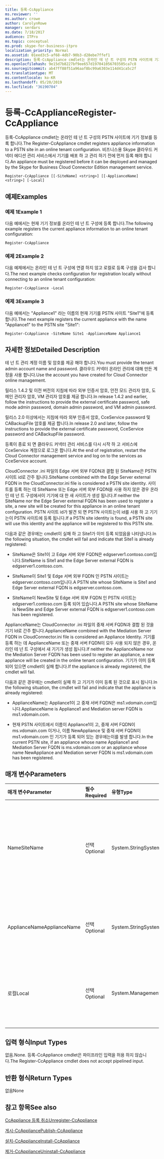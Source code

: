 ```yaml
---
title: 등록-CcAppliance
ms.reviewer: ''
ms.author: crowe
author: CarolynRowe
manager: serdars
ms.date: 7/18/2017
audience: ITPro
ms.topic: conceptual
ms.prod: skype-for-business-itpro
localization_priority: Normal
ms.assetid: 01eed3c5-af68-4db7-90b3-d28ebe7ffef1
description: 등록-CcAppliance cmdlet는 온라인 테 넌 트 구성의 PSTN 사이트에 기기 정보를 등록 합니다. 비즈니스용 Skype 클라우드 커넥터 에디션 관리 서비스에서 기기를 배포 하 고 관리 하기 전에 먼저 등록 해야 합니다.
ms.openlocfilehash: 9e15d7b8227bf9ee657d197041056703505ca7c8
ms.sourcegitcommit: ab47ff88f51a96aaf8bc99a6303e114d41ca5c2f
ms.translationtype: MT
ms.contentlocale: ko-KR
ms.lasthandoff: 05/20/2019
ms.locfileid: "36190704"
---
```

# <a name="register-ccappliance"></a><span data-ttu-id="cee4f-104">등록-CcAppliance</span><span class="sxs-lookup"><span data-stu-id="cee4f-104">Register-CcAppliance</span></span>
 
<span data-ttu-id="cee4f-105">등록-CcAppliance cmdlet는 온라인 테 넌 트 구성의 PSTN 사이트에 기기 정보를 등록 합니다.</span><span class="sxs-lookup"><span data-stu-id="cee4f-105">The Register-CcAppliance cmdlet registers appliance information to a PSTN site in an online tenant configuration.</span></span> <span data-ttu-id="cee4f-106">비즈니스용 Skype 클라우드 커넥터 에디션 관리 서비스에서 기기를 배포 하 고 관리 하기 전에 먼저 등록 해야 합니다.</span><span class="sxs-lookup"><span data-stu-id="cee4f-106">An appliance must be registered before it can be deployed and managed by the Skype for Business Cloud Connector Edition management service.</span></span>
  
```
Register-CcAppliance [[-SiteName] <string>] [[-ApplianceName] <string>] [-Local]
```

## <a name="examples"></a><span data-ttu-id="cee4f-107">예제</span><span class="sxs-lookup"><span data-stu-id="cee4f-107">Examples</span></span>
<span data-ttu-id="cee4f-108"><a name="Examples"> </a></span><span class="sxs-lookup"><span data-stu-id="cee4f-108"></span></span>

### <a name="example-1"></a><span data-ttu-id="cee4f-109">예제 1</span><span class="sxs-lookup"><span data-stu-id="cee4f-109">Example 1</span></span>

<span data-ttu-id="cee4f-110">다음 예에서는 현재 기기 정보를 온라인 테 넌 트 구성에 등록 합니다.</span><span class="sxs-lookup"><span data-stu-id="cee4f-110">The following example registers the current appliance information to an online tenant configuration:</span></span>
  
```
Register-CcAppliance
```

### <a name="example-2"></a><span data-ttu-id="cee4f-111">예제 2</span><span class="sxs-lookup"><span data-stu-id="cee4f-111">Example 2</span></span>

<span data-ttu-id="cee4f-112">다음 예제에서는 온라인 테 넌 트 구성에 연결 하지 않고 로컬로 등록 구성을 검사 합니다.</span><span class="sxs-lookup"><span data-stu-id="cee4f-112">The next example checks configuration for registration locally without connecting to an online tenant configuration:</span></span>
  
```
Register-CcAppliance -Local
```

### <a name="example-3"></a><span data-ttu-id="cee4f-113">예제 3</span><span class="sxs-lookup"><span data-stu-id="cee4f-113">Example 3</span></span>

<span data-ttu-id="cee4f-114">다음 예에서는 "Appliance1" 라는 이름의 현재 기기를 PSTN 사이트 "Site1"에 등록 합니다.</span><span class="sxs-lookup"><span data-stu-id="cee4f-114">The next example registers the current appliance with the name "Appliance1" to the PSTN site "Site1":</span></span>
  
```
Register-CcAppliance -SiteName Site1 -ApplianceName Appliance1
```

## <a name="detailed-description"></a><span data-ttu-id="cee4f-115">자세한 정보</span><span class="sxs-lookup"><span data-stu-id="cee4f-115">Detailed Description</span></span>
<span data-ttu-id="cee4f-116"><a name="DetailedDescription"> </a></span><span class="sxs-lookup"><span data-stu-id="cee4f-116"></span></span>

<span data-ttu-id="cee4f-117">테 넌 트 관리 계정 이름 및 암호를 제공 해야 합니다.</span><span class="sxs-lookup"><span data-stu-id="cee4f-117">You must provide the tenant admin account name and password.</span></span> <span data-ttu-id="cee4f-118">클라우드 커넥터 온라인 관리에 대해 만든 계정을 사용 합니다.</span><span class="sxs-lookup"><span data-stu-id="cee4f-118">Use the account you have created for Cloud Connector online management.</span></span> 
  
<span data-ttu-id="cee4f-119">릴리스 1.4.2 및 이전 버전의 지침에 따라 외부 인증서 암호, 안전 모드 관리자 암호, 도메인 관리자 암호, VM 관리자 암호를 제공 합니다.</span><span class="sxs-lookup"><span data-stu-id="cee4f-119">In release 1.4.2 and earlier, follow the instructions to provide the external certificate password, safe mode admin password, domain admin password, and VM admin password.</span></span> 
  
<span data-ttu-id="cee4f-120">릴리스 2.0 이상에서는 지침에 따라 외부 인증서 암호, CceService password 및 CABackupFile 암호를 제공 합니다.</span><span class="sxs-lookup"><span data-stu-id="cee4f-120">In release 2.0 and later, follow the instructions to provide the external certificate password, CceService password and CABackupFile password.</span></span>
  
<span data-ttu-id="cee4f-121">등록이 종료 되 면 클라우드 커넥터 관리 서비스를 다시 시작 하 고 서비스에 CceService 계정으로 로그온 합니다.</span><span class="sxs-lookup"><span data-stu-id="cee4f-121">At the end of registration, restart the Cloud Connector management service and log on to the services as CceService account.</span></span>
  
<span data-ttu-id="cee4f-122">CloudConnector .ini 파일의 Edge 서버 외부 FQDN과 결합 된 SiteName은 PSTN 사이트 id로 간주 됩니다.</span><span class="sxs-lookup"><span data-stu-id="cee4f-122">SiteName combined with the Edge Server external FQDN in the CloudConnector.ini file is considered a PSTN site identity.</span></span> <span data-ttu-id="cee4f-123">사이트를 등록 하는 데 SiteName 또는 Edge 서버 외부 FQDN을 사용 하지 않은 경우 온라인 테 넌 트 구성에서이 기기에 대 한 새 사이트가 생성 됩니다.</span><span class="sxs-lookup"><span data-stu-id="cee4f-123">If neither the SiteName nor the Edge Server external FQDN has been used to register a site, a new site will be created for this appliance in an online tenant configuration.</span></span> <span data-ttu-id="cee4f-124">PSTN 사이트 id가 발견 되 면 PSTN 사이트는이 id를 사용 하 고 기기는이 PSTN 사이트에 등록 됩니다.</span><span class="sxs-lookup"><span data-stu-id="cee4f-124">If a PSTN site identity is found, a PSTN site will use this identity and the appliance will be registered to this PSTN site.</span></span> 
  
<span data-ttu-id="cee4f-125">다음과 같은 경우에는 cmdlet이 실패 하 고 Site1가 이미 등록 되었음을 나타냅니다.</span><span class="sxs-lookup"><span data-stu-id="cee4f-125">In the following situation, the cmdlet will fail and indicate that Site1 is already registered:</span></span> 
  
- <span data-ttu-id="cee4f-126">SiteName은 Site1이 고 Edge 서버 외부 FQDN은 edgserver1.contoso.com입니다.</span><span class="sxs-lookup"><span data-stu-id="cee4f-126">SiteName is Site1 and the Edge Server external FQDN is edgserver1.contoso.com.</span></span> 
    
- <span data-ttu-id="cee4f-127">SiteName이 Site1 및 Edge 서버 외부 FQDN 인 PSTN 사이트는 edgserver.contoso.com입니다.</span><span class="sxs-lookup"><span data-stu-id="cee4f-127">A PSTN site whose SiteName is Site1 and Edge Server external FQDN is edgserver.contoso.com.</span></span>
    
- <span data-ttu-id="cee4f-128">SiteName이 NewSite 및 Edge 서버 외부 FQDN 인 PSTN 사이트는 edgserver1.contoso.com 등록 되어 있습니다.</span><span class="sxs-lookup"><span data-stu-id="cee4f-128">A PSTN site whose SiteName is NewSite and Edge Server external FQDN is edgserver1.contoso.com has been registered.</span></span> 
    
<span data-ttu-id="cee4f-129">ApplianceName는 CloudConnector .ini 파일의 중재 서버 FQDN과 결합 된 것을 기기 Id로 간주 합니다.</span><span class="sxs-lookup"><span data-stu-id="cee4f-129">ApplianceName combined with the Mediation Server FQDN in CloudConnector.ini file is considered an Appliance Identity.</span></span> <span data-ttu-id="cee4f-130">기기를 등록 하는 데 ApplianceName 또는 중재 서버 FQDN이 모두 사용 되지 않은 경우, 온라인 테 넌 트 구성에서 새 기기가 생성 됩니다.</span><span class="sxs-lookup"><span data-stu-id="cee4f-130">If neither the ApplianceName nor the Mediation Server FQDN has been used to register an appliance, a new appliance will be created in the online tenant configuration.</span></span> <span data-ttu-id="cee4f-131">기기가 이미 등록 되어 있으면 cmdlet이 실패 합니다.</span><span class="sxs-lookup"><span data-stu-id="cee4f-131">If the appliance is already registered, the cmdlet will fail.</span></span>
  
<span data-ttu-id="cee4f-132">다음과 같은 경우에는 cmdlet이 실패 하 고 기기가 이미 등록 된 것으로 표시 됩니다.</span><span class="sxs-lookup"><span data-stu-id="cee4f-132">In the following situation, the cmdlet will fail and indicate that the appliance is already registered:</span></span> 
  
- <span data-ttu-id="cee4f-133">ApplianceName는 Appliance1이 고 중재 서버 FQDN은 ms1.vdomain.com입니다.</span><span class="sxs-lookup"><span data-stu-id="cee4f-133">ApplianceName is Appliance1 and Mediation server FQDN is ms1.vdomain.com.</span></span>
    
- <span data-ttu-id="cee4f-134">현재 PSTN 사이트에서 이름이 Appliance1이 고, 중재 서버 FQDN이 ms.vdomain.com 이거나, 이름 NewAppliance 및 중재 서버 FQDN이 ms1.vdomain.com 인 기기가 등록 되어 있는 경우에는이를 발생 합니다.</span><span class="sxs-lookup"><span data-stu-id="cee4f-134">In the current PSTN site, if an appliance whose name Appliance1 and Mediation Server FQDN is ms.vdomain.com or an appliance whose name NewAppliance and Mediation server FQDN is ms1.vdomain.com has been registered.</span></span>
    
## <a name="parameters"></a><span data-ttu-id="cee4f-135">매개 변수</span><span class="sxs-lookup"><span data-stu-id="cee4f-135">Parameters</span></span>
<span data-ttu-id="cee4f-136"><a name="DetailedDescription"> </a></span><span class="sxs-lookup"><span data-stu-id="cee4f-136"></span></span>

|<span data-ttu-id="cee4f-137">**매개 변수**</span><span class="sxs-lookup"><span data-stu-id="cee4f-137">**Parameter**</span></span>|<span data-ttu-id="cee4f-138">**필수**</span><span class="sxs-lookup"><span data-stu-id="cee4f-138">**Required**</span></span>|<span data-ttu-id="cee4f-139">**유형**</span><span class="sxs-lookup"><span data-stu-id="cee4f-139">**Type**</span></span>|<span data-ttu-id="cee4f-140">**설명**</span><span class="sxs-lookup"><span data-stu-id="cee4f-140">**Description**</span></span>|
|:-----|:-----|:-----|:-----|
|<span data-ttu-id="cee4f-141">Name</span><span class="sxs-lookup"><span data-stu-id="cee4f-141">SiteName</span></span>  <br/> |<span data-ttu-id="cee4f-142">선택</span><span class="sxs-lookup"><span data-stu-id="cee4f-142">Optional</span></span>  <br/> |<span data-ttu-id="cee4f-143">System.String</span><span class="sxs-lookup"><span data-stu-id="cee4f-143">System.String</span></span>  <br/> |<span data-ttu-id="cee4f-144">기기가 등록 된 PSTN 사이트 이름입니다.</span><span class="sxs-lookup"><span data-stu-id="cee4f-144">PSTN site name to which the appliance is registered.</span></span> <span data-ttu-id="cee4f-145">기본값은 CloudConnector .ini 파일의 SiteName 값입니다.</span><span class="sxs-lookup"><span data-stu-id="cee4f-145">Default value is SiteName value in the CloudConnector.ini file.</span></span>  <br/> |
|<span data-ttu-id="cee4f-146">ApplianceName</span><span class="sxs-lookup"><span data-stu-id="cee4f-146">ApplianceName</span></span>  <br/> |<span data-ttu-id="cee4f-147">선택</span><span class="sxs-lookup"><span data-stu-id="cee4f-147">Optional</span></span>  <br/> |<span data-ttu-id="cee4f-148">System.String</span><span class="sxs-lookup"><span data-stu-id="cee4f-148">System.String</span></span>  <br/> |<span data-ttu-id="cee4f-149">현재 기기의 이름입니다.</span><span class="sxs-lookup"><span data-stu-id="cee4f-149">Name of the current appliance.</span></span> <span data-ttu-id="cee4f-150">Default 값은 호스트 서버의 컴퓨터 이름입니다.</span><span class="sxs-lookup"><span data-stu-id="cee4f-150">Default value is the computer name of the host server.</span></span>  <br/> |
|<span data-ttu-id="cee4f-151">로컬</span><span class="sxs-lookup"><span data-stu-id="cee4f-151">Local</span></span>  <br/> |<span data-ttu-id="cee4f-152">선택</span><span class="sxs-lookup"><span data-stu-id="cee4f-152">Optional</span></span>  <br/> |<span data-ttu-id="cee4f-153">System.Management.Automation.SwitchParameter</span><span class="sxs-lookup"><span data-stu-id="cee4f-153">System.Management.Automation.SwitchParameter</span></span>  <br/> |<span data-ttu-id="cee4f-154">온라인 테 넌 트 구성에 연결 하지 않고 로컬에서 등록을 위한 구성을 확인 합니다.</span><span class="sxs-lookup"><span data-stu-id="cee4f-154">Check configurations for registration locally without connecting to online tenant configuration.</span></span>  <br/> |
   
## <a name="input-types"></a><span data-ttu-id="cee4f-155">입력 형식</span><span class="sxs-lookup"><span data-stu-id="cee4f-155">Input Types</span></span>
<span data-ttu-id="cee4f-156"><a name="InputTypes"> </a></span><span class="sxs-lookup"><span data-stu-id="cee4f-156"></span></span>

<span data-ttu-id="cee4f-157">없음.</span><span class="sxs-lookup"><span data-stu-id="cee4f-157">None.</span></span> <span data-ttu-id="cee4f-158">등록-CcAppliance cmdlet은 파이프라인 입력을 허용 하지 않습니다.</span><span class="sxs-lookup"><span data-stu-id="cee4f-158">The Register-CcAppliance cmdlet does not accept pipelined input.</span></span>
  
## <a name="return-types"></a><span data-ttu-id="cee4f-159">반환 형식</span><span class="sxs-lookup"><span data-stu-id="cee4f-159">Return Types</span></span>
<span data-ttu-id="cee4f-160"><a name="ReturnTypes"> </a></span><span class="sxs-lookup"><span data-stu-id="cee4f-160"></span></span>

<span data-ttu-id="cee4f-161">없음</span><span class="sxs-lookup"><span data-stu-id="cee4f-161">None</span></span>
  
## <a name="see-also"></a><span data-ttu-id="cee4f-162">참고 항목</span><span class="sxs-lookup"><span data-stu-id="cee4f-162">See also</span></span>
<span data-ttu-id="cee4f-163"><a name="ReturnTypes"> </a></span><span class="sxs-lookup"><span data-stu-id="cee4f-163"></span></span>

[<span data-ttu-id="cee4f-164">CcAppliance 등록 취소</span><span class="sxs-lookup"><span data-stu-id="cee4f-164">Unregister-CcAppliance</span></span>](unregister-ccappliance.md)
  
[<span data-ttu-id="cee4f-165">게시-CcAppliance</span><span class="sxs-lookup"><span data-stu-id="cee4f-165">Publish-CcAppliance</span></span>](publish-ccappliance.md)
  
[<span data-ttu-id="cee4f-166">설치-CcAppliance</span><span class="sxs-lookup"><span data-stu-id="cee4f-166">Install-CcAppliance</span></span>](install-ccappliance.md)
  
[<span data-ttu-id="cee4f-167">제거-CcAppliance</span><span class="sxs-lookup"><span data-stu-id="cee4f-167">Uninstall-CcAppliance</span></span>](uninstall-ccappliance.md)
  

